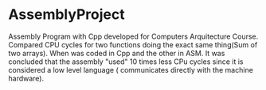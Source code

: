 # AssemblyProject

Assembly Program with Cpp developed for Computers Arquitecture Course. 
Compared CPU cycles for two functions doing the exact same thing(Sum of two arrays). When was coded in Cpp and the other in ASM.
It was concluded that the assembly "used" 10 times less CPu cycles since it is considered a low level language ( communicates directly with the machine hardware).
